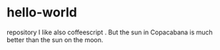 # hello-world
repository
I like also coffeescript . 
But the sun in Copacabana is much better than the sun on the moon.

